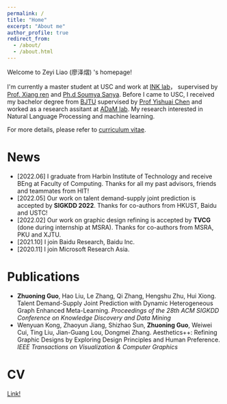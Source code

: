 ```yaml
---
permalink: /
title: "Home"
excerpt: "About me"
author_profile: true
redirect_from:
  - /about/
  - /about.html
---
```



Welcome to Zeyi Liao (廖泽熠) 's homepage!

I'm currently a master student at USC and work at [INK lab](https://inklab.usc.edu/)， supervised by [Prof. Xiang ren](https://shanzhenren.github.io/) and [Ph.d Soumya Sanya](https://soumyasanyal.github.io/). Before I came to USC, I received my bachelor degree from [BJTU](http://en.njtu.edu.cn/) supervised by [Prof Yishuai Chen](http://eie.bjtu.edu.cn/WebHtml/szdw/0406) and worked as a research assitant at [ADaM lab](https://adam-bjtu.org/#/zhcn/home).
My research interested in Natural Language Processing and machine learning.

For more details, please refer to [curriculum vitae](../Resume.pdf).

# News

- \[2022.06\] I graduate from Harbin Institute of Technology and receive BEng at Faculty of Computing. Thanks for all my past advisors, friends and teammates from HIT!
- \[2022.05\] Our work on talent demand-supply joint prediction is accepted by **SIGKDD 2022**. Thanks for co-authors from HKUST, Baidu and USTC!
- \[2022.02\] Our work on graphic design refining is accepted by **TVCG** (done during internship at MSRA). Thanks for co-authors from MSRA, PKU and XJTU.
- \[2021.10\] I join Baidu Research, Baidu Inc.
- \[2020.11\] I join Microsoft Research Asia.

# Publications

- **Zhuoning Guo**, Hao Liu, Le Zhang, Qi Zhang, Hengshu Zhu, Hui Xiong. Talent Demand-Supply Joint Prediction with Dynamic Heterogeneous Graph Enhanced Meta-Learning. *Proceedings of the 28th ACM SIGKDD Conference on Knowledge Discovery and Data Mining*
- Wenyuan Kong, Zhaoyun Jiang, Shizhao Sun, **Zhuoning Guo**, Weiwei Cui, Ting Liu, Jian-Guang Lou, Dongmei Zhang. Aesthetics++: Refining Graphic Designs by Exploring Design Principles and Human Preference. *IEEE Transactions on Visualization & Computer Graphics*

# CV

<!-- <object data="/files/paper1.pdf" width="1000" height="1000" type='application/pdf'></object> -->
<a href="/files/paper1.pdf" target="_blank">Link!</a>